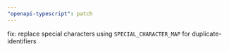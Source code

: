 ```yaml
---
"openapi-typescript": patch
---
```


fix: replace special characters using `SPECIAL_CHARACTER_MAP` for duplicate-identifiers
